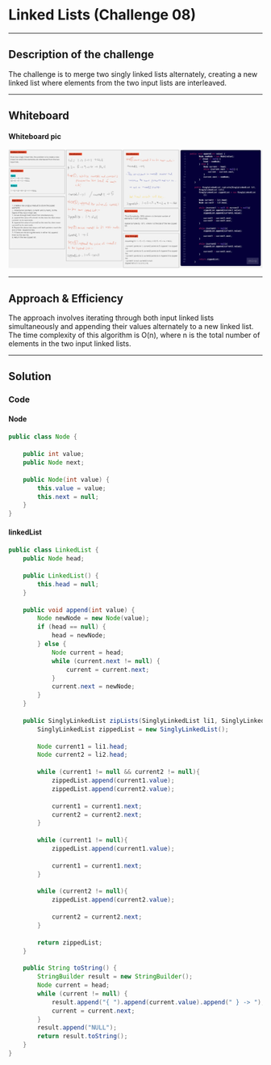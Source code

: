 # Linked Lists (Challenge 08)

---

## Description of the challenge

The challenge is to merge two singly linked lists alternately, creating a new linked list where elements from the two input lists are interleaved.

---

## Whiteboard

#### Whiteboard pic

![](img/CC08.jpg)

---

## Approach & Efficiency

The approach involves iterating through both input linked lists simultaneously and appending their values alternately to a new linked list. 
The time complexity of this algorithm is O(n), where n is the total number of elements in the two input linked lists.

---

## Solution

### Code

#### Node

```java
public class Node {

    public int value;
    public Node next;

    public Node(int value) {
        this.value = value;
        this.next = null;
    }
}
```

#### linkedList

```java
public class LinkedList {
    public Node head;

    public LinkedList() {
        this.head = null;
    }

    public void append(int value) {
        Node newNode = new Node(value);
        if (head == null) {
            head = newNode;
        } else {
            Node current = head;
            while (current.next != null) {
                current = current.next;
            }
            current.next = newNode;
        }
    }
    
    public SinglyLinkedList zipLists(SinglyLinkedList li1, SinglyLinkedList li2){
        SinglyLinkedList zippedList = new SinglyLinkedList();

        Node current1 = li1.head;
        Node current2 = li2.head;

        while (current1 != null && current2 != null){
            zippedList.append(current1.value);
            zippedList.append(current2.value);

            current1 = current1.next;
            current2 = current2.next;
        }

        while (current1 != null){
            zippedList.append(current1.value);

            current1 = current1.next;
        }

        while (current2 != null){
            zippedList.append(current2.value);

            current2 = current2.next;
        }

        return zippedList;
    }    
    
    public String toString() {
        StringBuilder result = new StringBuilder();
        Node current = head;
        while (current != null) {
            result.append("{ ").append(current.value).append(" } -> ");
            current = current.next;
        }
        result.append("NULL");
        return result.toString();
    }
}
```